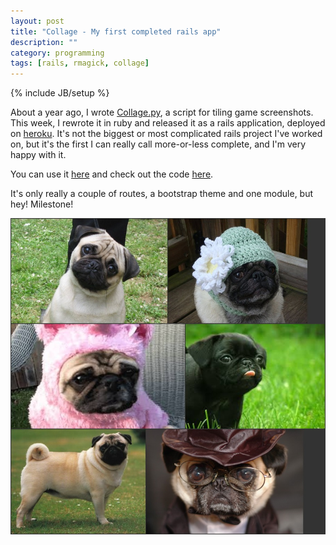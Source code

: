 ```yaml
---
layout: post
title: "Collage - My first completed rails app"
description: ""
category: programming
tags: [rails, rmagick, collage]
---
```

{% include JB/setup %}

About a year ago, I wrote <a href="http://jsrn.net/programming/2013/06/12/collagepy/" target="_blank">Collage.py</a>, a script for tiling game screenshots. This week, I rewrote it in ruby and released it as a rails application, deployed on <a href="https://heroku.com">heroku</a>. It's not the biggest or most complicated rails project I've worked on, but it's the first I can really call more-or-less complete, and I'm very happy with it.

You can use it <a href="http://screenshot-collage.herokuapp.com" target="_blank">here</a> and check out the code <a href="https://github.com/jsrn/Collage" target="_blank">here</a>.

It's only really a couple of routes, a bootstrap theme and one module, but hey! Milestone!

<img src="/images/pugcollage.jpg" alt="">